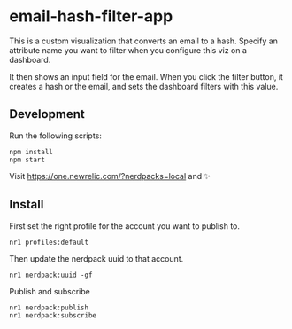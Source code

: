 # email-hash-filter-app

This is a custom visualization that converts an email to a hash.  Specify an attribute name you want to filter when you configure this viz on a dashboard.

It then shows an input field for the email.  When you click the filter button, it creates a hash or the email, and sets the dashboard filters with this value.

## Development

Run the following scripts:

```
npm install
npm start
```

Visit https://one.newrelic.com/?nerdpacks=local and :sparkles:

## Install

First set the right profile for the account you want to publish to.
```
nr1 profiles:default
```

Then update the nerdpack uuid to that account.
```
nr1 nerdpack:uuid -gf
```

Publish and subscribe
```
nr1 nerdpack:publish
nr1 nerdpack:subscribe
```

